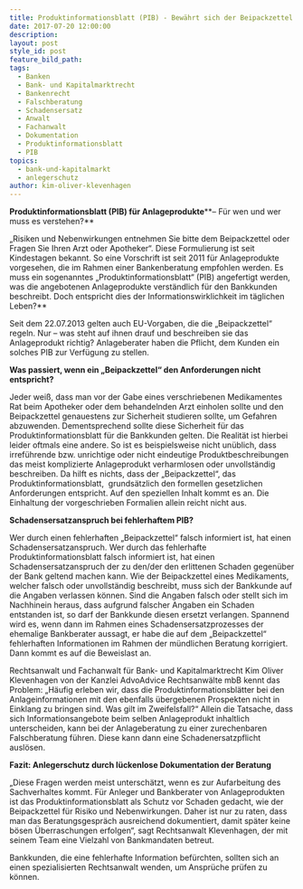 ```yaml
---
title: Produktinformationsblatt (PIB) - Bewährt sich der Beipackzettel bei Anlageberatungen?
date: 2017-07-20 12:00:00
description:
layout: post
style_id: post
feature_bild_path:
tags:
  - Banken
  - Bank- und Kapitalmarktrecht
  - Bankenrecht
  - Falschberatung
  - Schadensersatz
  - Anwalt
  - Fachanwalt
  - Dokumentation
  - Produktinformationsblatt
  - PIB
topics:
  - bank-und-kapitalmarkt
  - anlegerschutz
author: kim-oliver-klevenhagen
---
```



**Produktinformationsblatt (PIB) f&uuml;r Anlageprodukte****– F&uuml;r wen und wer muss es verstehen?**

„Risiken und Nebenwirkungen entnehmen Sie bitte dem Beipackzettel oder Fragen Sie Ihren Arzt oder Apotheker“. Diese Formulierung ist seit Kindestagen bekannt. So eine Vorschrift ist seit 2011 f&uuml;r Anlageprodukte vorgesehen, die im Rahmen einer Bankenberatung empfohlen werden. Es muss ein sogenanntes „Produktinformationsblatt“ (PIB) angefertigt werden, was die angebotenen Anlageprodukte verst&auml;ndlich f&uuml;r den Bankkunden beschreibt. Doch entspricht dies der Informationswirklichkeit im t&auml;glichen Leben?\*\*

Seit dem 22.07.2013 gelten auch EU-Vorgaben, die die „Beipackzettel“ regeln. Nur – was steht auf ihnen drauf und beschreiben sie das Anlageprodukt richtig? Anlageberater haben die Pflicht, dem Kunden ein solches PIB zur Verf&uuml;gung zu stellen.

**Was passiert, wenn ein „Beipackzettel“ den Anforderungen nicht entspricht?**

Jeder wei&szlig;, dass man vor der Gabe eines verschriebenen Medikamentes Rat beim Apotheker oder dem behandelnden Arzt einholen sollte und den Beipackzettel genauestens zur Sicherheit studieren sollte, um Gefahren abzuwenden. Dementsprechend sollte diese Sicherheit f&uuml;r das Produktinformationsblatt f&uuml;r die Bankkunden gelten. Die Realit&auml;t ist hierbei leider oftmals eine andere. So ist es beispielsweise nicht un&uuml;blich, dass irref&uuml;hrende bzw. unrichtige oder nicht eindeutige Produktbeschreibungen das meist komplizierte Anlageprodukt verharmlosen oder unvollst&auml;ndig beschreiben. Da hilft es nichts, dass der „Beipackzettel“, das Produktinformationsblatt,&nbsp; grunds&auml;tzlich den formellen gesetzlichen Anforderungen entspricht. Auf den speziellen Inhalt kommt es an. Die Einhaltung der vorgeschrieben Formalien allein reicht nicht aus.

**Schadensersatzanspruch bei fehlerhaftem PIB?**

Wer durch einen fehlerhaften „Beipackzettel“ falsch informiert ist, hat einen Schadensersatzanspruch. Wer durch das fehlerhafte Produktinformationsblatt falsch informiert ist, hat einen Schadensersatzanspruch der zu den/der den erlittenen Schaden gegen&uuml;ber der Bank geltend machen kann. Wie der Beipackzettel eines Medikaments, welcher falsch oder unvollst&auml;ndig beschreibt, muss sich der Bankkunde auf die Angaben verlassen k&ouml;nnen. Sind die Angaben falsch oder stellt sich im Nachhinein heraus, dass aufgrund falscher Angaben ein Schaden entstanden ist, so darf der Bankkunde diesen ersetzt verlangen. Spannend wird es, wenn dann im Rahmen eines Schadensersatzprozesses der ehemalige Bankberater aussagt, er habe die auf dem „Beipackzettel“ fehlerhaften Informationen im Rahmen der m&uuml;ndlichen Beratung korrigiert. Dann kommt es auf die Beweislast an.

Rechtsanwalt und Fachanwalt f&uuml;r Bank- und Kapitalmarktrecht Kim Oliver Klevenhagen von der Kanzlei AdvoAdvice Rechtsanw&auml;lte mbB kennt das Problem: „H&auml;ufig erleben wir, dass die Produktinformationsbl&auml;tter bei den Anlageinformationen mit den ebenfalls &uuml;bergebenen Prospekten nicht in Einklang zu bringen sind. Was gilt im Zweifelsfall?“ Allein die Tatsache, dass sich Informationsangebote beim selben Anlageprodukt inhaltlich unterscheiden, kann bei der Anlageberatung zu einer zurechenbaren Falschberatung f&uuml;hren. Diese kann dann eine Schadenersatzpflicht ausl&ouml;sen.

**Fazit: Anlegerschutz durch l&uuml;ckenlose Dokumentation der Beratung**

„Diese Fragen werden meist untersch&auml;tzt, wenn es zur Aufarbeitung des Sachverhaltes kommt. F&uuml;r Anleger und Bankberater von Anlageprodukten ist das Produktinformationsblatt als Schutz vor Schaden gedacht, wie der Beipackzettel f&uuml;r Risiko und Nebenwirkungen. Daher ist nur zu raten, dass man das Beratungsgespr&auml;ch ausreichend dokumentiert, damit sp&auml;ter keine b&ouml;sen &Uuml;berraschungen erfolgen“, sagt Rechtsanwalt Klevenhagen, der mit seinem Team eine Vielzahl von Bankmandaten betreut.

Bankkunden, die eine fehlerhafte Information bef&uuml;rchten, sollten sich an einen spezialisierten Rechtsanwalt wenden, um Anspr&uuml;che pr&uuml;fen zu k&ouml;nnen.&nbsp;

&nbsp;